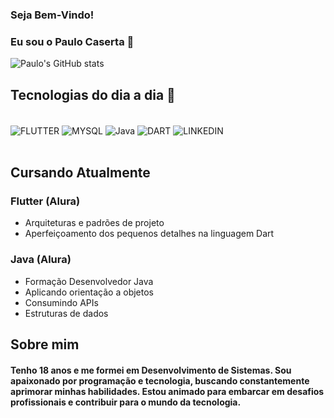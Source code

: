 ### Seja Bem-Vindo!
### Eu sou o Paulo Caserta 👋

![Paulo's GitHub stats](https://github-readme-stats.vercel.app/api?username=casertaPaulo&show_icons=true&theme=radical)

## Tecnologias do dia a dia 🤖
<div style="display: inline_block"> <br/>
   <img align="center" alt="FLUTTER" src="https://img.shields.io/badge/Flutter-02569B?style=for-the-badge&logo=flutter&logoColor=white" />
   <img align="center" alt="MYSQL" src="https://img.shields.io/badge/MySQL-00000F?style=for-the-badge&logo=mysql&logoColor=white" />
   <img align="center" alt="Java" src="https://img.shields.io/badge/Java-ED8B00?style=for-the-badge&logo=openjdk&logoColor=white" />
   <img align="center" alt="DART" src="https://img.shields.io/badge/Dart-0175C2?style=for-the-badge&logo=dart&logoColor=white" />
   
   <img align="center" alt="LINKEDIN" src="https://img.shields.io/badge/linkedin-%230077B5.svg?style=for-the-badge&logo=linkedin&logoColor=white"/>
   

</div> <br/>

## Cursando Atualmente
### Flutter (Alura)
- Arquiteturas e padrões de projeto
- Aperfeiçoamento dos pequenos detalhes na linguagem Dart

### Java (Alura)
- Formação Desenvolvedor Java
- Aplicando orientação a objetos
- Consumindo APIs
- Estruturas de dados


## Sobre mim

#### Tenho 18 anos e me formei em Desenvolvimento de Sistemas. Sou apaixonado por programação e tecnologia, buscando constantemente aprimorar minhas habilidades. Estou animado para embarcar em desafios profissionais e contribuir para o mundo da tecnologia.

